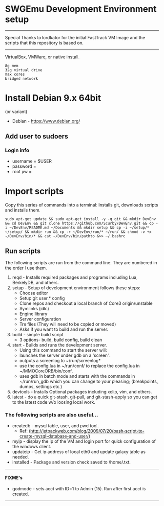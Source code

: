 # SWGEmu Development Environment setup

****************************************************************************************************************
Special Thanks to lordkator for the initial FastTrack VM Image and the scripts that this repository is based on.
****************************************************************************************************************

VirtualBox, VMWare, or native install.

	8g mem
	32g virtual drive
	max cores
	bridged network

# Install Debian 9.x 64bit 
(or variant)
* Debian - https://www.debian.org/

## Add user to sudoers

### Login info
* username = $USER
* password = 
* root pw = 


# Import scripts

Copy this series of commands into a terminal: Installs git, downloads scripts and installs them.

	sudo apt-get update && sudo apt-get install -y -q git && mkdir DevEnv && cd DevEnv && git clone https://github.com/Scurby/DevEnv.git && cp -i ~/DevEnv/README.md ~/Documents && mkdir setup && cp -i ~/setup/* ~/setup/ && mkdir run && cp -r ~/DevEnv/run/* ~/run/ && chmod -v +x ~/DevEnv/bin/* && cat ~/DevEnv/bin/pathto &>> ~/.bashrc

## Run scripts

The following scripts are run from the command line. They are numbered in the order I use them.

1. reqd - Installs required packages and programs including Lua, BerkelyDB, and others.
2. setup - Setup of development environment follows these steps:
   * Choose editor
   * Setup git user.* config
   * Clone repos and checkout a local branch of Core3 origin/unstable
   * Symlinks (idlc)
   * Engine library
   * Server configuration
   * Tre files (They will need to be copied or moved)
   * Asks if you want to build and run the server.
3. build - simple build script
   * 3 options- build, build config, build clean
4. start - Builds and runs the development server.
   * Using this command to start the server will:
   * launches the server under gdb on a 'screen'.
   * outputs a screenlog to ~/run/screenlog*
   * use the config.lua in ~/run/conf/ to replace the config.lua in ~/MMOCoreORB/bin/conf.
   * uses gdb in batch mode and starts with the commands  in ~/run/run_gdb which you can change to your pleasing; (breakpoints, dumps, settings etc.)
5. devtools - Installs Optional packages including xclip, vim, and others.
6. latest - do a quick git-stash, git-pull, and git-stash-apply so you can get to the latest code w/o loosing local work.

### The following scripts are also useful...
* createdb - mysql table, user, and pwd tool.
  * Ref: (http://jetpackweb.com/blog/2009/07/20/bash-script-to-create-mysql-database-and-user/)
* myip -  display the ip of the VM and login port for quick configuration of the windows client.
* updateip - Get ip address of local eth0 and update galaxy table as needed.
* installed - Package and version check saved to /home/<file>.txt.

**************************************************************************************
#### FIXME's
* godmode - sets acct with ID=1 to Admin (15). Run after first acct is created.

**************************************************************************************
